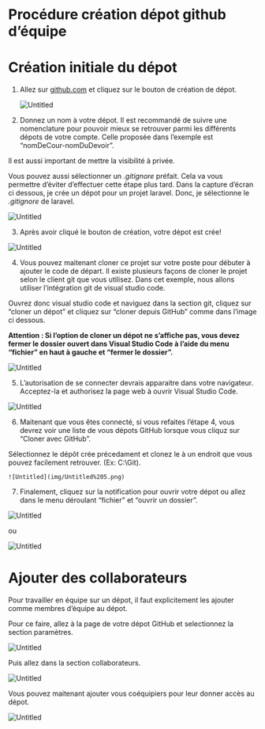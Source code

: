 # Procédure création dépot github d’équipe

# Création initiale du dépot

1. Allez sur [github.com](http://github.com) et cliquez sur le bouton de création de dépot.
    
    ![Untitled](img/Untitled.png)
    
2. Donnez un nom à votre dépot. Il est recommandé de suivre une nomenclature pour pouvoir mieux se retrouver parmi les différents dépots de votre compte. Celle proposée dans l’exemple est “nomDeCour-nomDuDevoir”.

Il est aussi important de mettre la visibilité à privée.

Vous pouvez aussi sélectionner un .*gitignore* préfait. Cela va vous permettre d’éviter d’effectuer cette étape plus tard. Dans la capture d’écran ci dessous, je crée un dépot pour un projet laravel. Donc, je sélectionne le *.gitignore* de laravel.

![Untitled](img/Untitled%201.png)
    
3. Après avoir cliqué le bouton de création, votre dépot est crée!
    
![Untitled](img/Untitled%202.png)
    
4. Vous pouvez maitenant cloner ce projet sur votre poste pour débuter à ajouter le code de départ. Il existe plusieurs façons de cloner le projet selon le client git que vous utilisez. Dans cet exemple, nous allons utiliser l’intégration git de visual studio code.

Ouvrez donc visual studio code et naviguez dans la section git, cliquez sur “cloner un dépot” et cliquez sur “cloner depuis GitHub” comme dans l’image ci dessous.

**Attention : Si l’option de cloner un dépot ne s’affiche pas, vous devez fermer le dossier ouvert dans Visual Studio Code à l’aide du menu “fichier” en haut à gauche et “fermer le dossier”.**
    
![Untitled](img/Untitled%203.png)
    
5. L’autorisation de se connecter devrais apparaitre dans votre navigateur. Acceptez-la et authorisez la page web à ouvrir Visual Studio Code.
    
![Untitled](img/Untitled%204.png)
    
6. Maitenant que vous êtes connecté, si vous refaites l’étape 4, vous devrez voir une liste de vous dépots GitHub lorsque vous cliquz sur “Cloner avec GitHub”.

Sélectionnez le dépôt crée précedament et clonez le à un endroit que vous pouvez facilement retrouver. (Ex: C:\Git).
    
    ![Untitled](img/Untitled%205.png)
    
7. Finalement, cliquez sur la notification pour ouvrir votre dépot ou allez dans le menu déroulant “fichier” et “ouvrir un dossier”.

![Untitled](img/Untitled%206.png)

ou 

![Untitled](img/Untitled%207.png)

# Ajouter des collaborateurs

Pour travailler en équipe sur un dépot, il faut explicitement les ajouter comme membres d’équipe au dépot.

Pour ce faire, allez à la page de votre dépot GitHub et selectionnez la section paramètres. 

![Untitled](img/Untitled%208.png)

Puis allez dans la section collaborateurs.

![Untitled](img/Untitled%209.png)

Vous pouvez maitenant ajouter vous coéquipiers pour leur donner accès au dépot.

![Untitled](img/Untitled%2010.png)